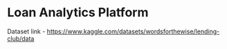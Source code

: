 # Loan Analytics Platform
Dataset link - https://www.kaggle.com/datasets/wordsforthewise/lending-club/data
